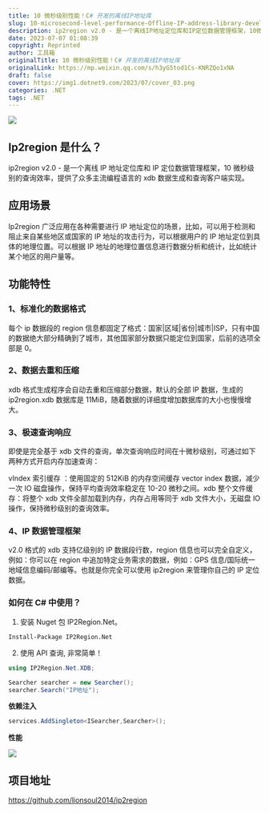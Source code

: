 ```yaml
---
title: 10 微秒级别性能！C# 开发的离线IP地址库
slug: 10-microsecond-level-performance-Offline-IP-address-library-developed-by-Csharp
description: ip2region v2.0 - 是一个离线IP地址定位库和IP定位数据管理框架，10微秒级别的查询效率，提供了众多主流编程语言的 xdb 数据生成和查询客户端实现。
date: 2023-07-07 01:08:39
copyright: Reprinted
author: 工具箱
originalTitle: 10 微秒级别性能！C# 开发的离线IP地址库
originalLink: https://mp.weixin.qq.com/s/h3yG5tod1Cs-KNRZQo1xNA
draft: false
cover: https://img1.dotnet9.com/2023/07/cover_03.png
categories: .NET
tags: .NET
---
```


![](https://img1.dotnet9.com/2023/07/cover_03.png)

## Ip2region 是什么？

ip2region v2.0 - 是一个离线 IP 地址定位库和 IP 定位数据管理框架，10 微秒级别的查询效率，提供了众多主流编程语言的 xdb 数据生成和查询客户端实现。

## 应用场景

Ip2region 广泛应用在各种需要进行 IP 地址定位的场景，比如，可以用于检测和阻止来自某些地区或国家的 IP 地址的攻击行为，可以根据用户的 IP 地址定位到具体的地理位置。可以根据 IP 地址的地理位置信息进行数据分析和统计，比如统计某个地区的用户量等。

## 功能特性

### 1、标准化的数据格式

每个 ip 数据段的 region 信息都固定了格式：国家|区域|省份|城市|ISP，只有中国的数据绝大部分精确到了城市，其他国家部分数据只能定位到国家，后前的选项全部是 0。

### 2、数据去重和压缩

xdb 格式生成程序会自动去重和压缩部分数据，默认的全部 IP 数据，生成的 ip2region.xdb 数据库是 11MiB，随着数据的详细度增加数据库的大小也慢慢增大。

### 3、极速查询响应

即使是完全基于 xdb 文件的查询，单次查询响应时间在十微秒级别，可通过如下两种方式开启内存加速查询：

vIndex 索引缓存 ：使用固定的 512KiB 的内存空间缓存 vector index 数据，减少一次 IO 磁盘操作，保持平均查询效率稳定在 10-20 微秒之间。xdb 整个文件缓存：将整个 xdb 文件全部加载到内存，内存占用等同于 xdb 文件大小，无磁盘 IO 操作，保持微秒级别的查询效率。

### 4、IP 数据管理框架

v2.0 格式的 xdb 支持亿级别的 IP 数据段行数，region 信息也可以完全自定义，例如：你可以在 region 中追加特定业务需求的数据，例如：GPS 信息/国际统一地域信息编码/邮编等。也就是你完全可以使用 ip2region 来管理你自己的 IP 定位数据。

### 如何在 C# 中使用？

1. 安装 Nuget 包 IP2Region.Net。

```shell
Install-Package IP2Region.Net
```

2. 使用 API 查询, 非常简单！

```csharp
using IP2Region.Net.XDB;

Searcher searcher = new Searcher();
searcher.Search("IP地址");
```

**依赖注入**

```csharp
services.AddSingleton<ISearcher,Searcher>();
```

**性能**

![](https://img1.dotnet9.com/2023/07/0301.png)

## 项目地址

https://github.com/lionsoul2014/ip2region
